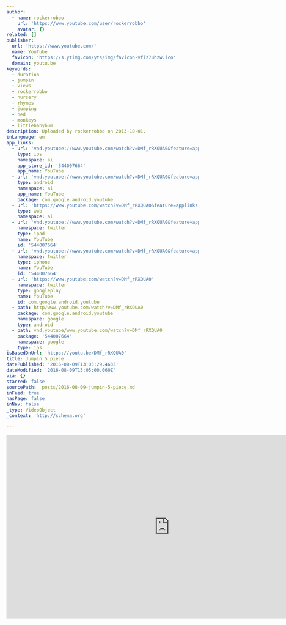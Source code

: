 ```yaml
---
author:
  - name: rockerrobbo
    url: 'https://www.youtube.com/user/rockerrobbo'
    avatar: {}
related: []
publisher:
  url: 'https://www.youtube.com/'
  name: YouTube
  favicon: 'https://s.ytimg.com/yts/img/favicon-vflz7uhzw.ico'
  domain: youtu.be
keywords:
  - duration
  - jumpin
  - views
  - rockerrobbo
  - nursery
  - rhymes
  - jumping
  - bed
  - monkeys
  - littlebabybum
description: Uploaded by rockerrobbo on 2013-10-01.
inLanguage: en
app_links:
  - url: 'vnd.youtube://www.youtube.com/watch?v=DMf_rRXQUA0&feature=applinks'
    type: ios
    namespace: ai
    app_store_id: '544007664'
    app_name: YouTube
  - url: 'vnd.youtube://www.youtube.com/watch?v=DMf_rRXQUA0&feature=applinks'
    type: android
    namespace: ai
    app_name: YouTube
    package: com.google.android.youtube
  - url: 'https://www.youtube.com/watch?v=DMf_rRXQUA0&feature=applinks'
    type: web
    namespace: ai
  - url: 'vnd.youtube://www.youtube.com/watch?v=DMf_rRXQUA0&feature=applinks'
    namespace: twitter
    type: ipad
    name: YouTube
    id: '544007664'
  - url: 'vnd.youtube://www.youtube.com/watch?v=DMf_rRXQUA0&feature=applinks'
    namespace: twitter
    type: iphone
    name: YouTube
    id: '544007664'
  - url: 'https://www.youtube.com/watch?v=DMf_rRXQUA0'
    namespace: twitter
    type: googleplay
    name: YouTube
    id: com.google.android.youtube
  - path: http/www.youtube.com/watch?v=DMf_rRXQUA0
    package: com.google.android.youtube
    namespace: google
    type: android
  - path: vnd.youtube/www.youtube.com/watch?v=DMf_rRXQUA0
    package: '544007664'
    namespace: google
    type: ios
isBasedOnUrl: 'https://youtu.be/DMf_rRXQUA0'
title: Jumpin 5 piece
datePublished: '2016-08-09T13:05:29.463Z'
dateModified: '2016-08-09T13:05:00.060Z'
via: {}
starred: false
sourcePath: _posts/2016-08-09-jumpin-5-piece.md
inFeed: true
hasPage: false
inNav: false
_type: VideoObject
_context: 'http://schema.org'

---
```

<iframe src="https://cdn.embedly.com/widgets/media.html?src=https%3A%2F%2Fwww.youtube.com%2Fembed%2FDMf_rRXQUA0%3Ffeature%3Doembed&amp;url=http%3A%2F%2Fwww.youtube.com%2Fwatch%3Fv%3DDMf_rRXQUA0&amp;image=https%3A%2F%2Fi.ytimg.com%2Fvi%2FDMf_rRXQUA0%2Fhqdefault.jpg&amp;key=b7d04c9b404c499eba89ee7072e1c4f7&amp;type=text%2Fhtml&amp;schema=youtube" width="854" height="480" scrolling="no" frameborder="0" allowfullscreen="" style=""></iframe>